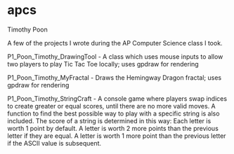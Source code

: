 # apcs

Timothy Poon

A few of the projects I wrote during the AP Computer Science class I took.

P1_Poon_Timothy_DrawingTool - A class which uses mouse inputs to allow two players to play Tic Tac Toe locally; uses gpdraw for rendering

P1_Poon_Timothy_MyFractal - Draws the Hemingway Dragon fractal; uses gpdraw for rendering

P1_Poon_Timothy_StringCraft - A console game where players swap indices to create greater or equal scores, until there are no more valid moves. A function to find the best possible way to play with a specific string is also included. The score of a string is determined in this way:
Each letter is worth 1 point by default.
A letter is worth 2 more points than the previous letter if they are equal.
A letter is worth 1 more point than the previous letter if the ASCII value is subsequent.
